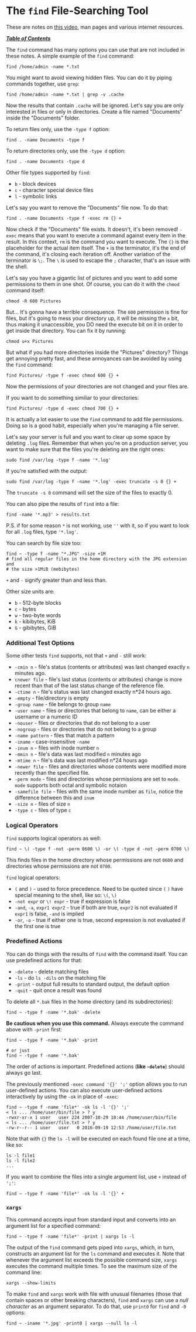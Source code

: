 # The `find` File-Searching Tool

These are notes on [this video,](https://youtu.be/skTiK_6DdqU) man pages and 
various internet resources.

[***Table of Contents***](/README.md)  

The `find` command has many options you can use that are not included in these
notes. A simple example of the `find` command:

    find /home/admin -name *.txt 

You might want to avoid viewing hidden files. You can do it by piping commands
together, use `grep`:

    find /home/admin -name *.txt | grep -v .cache
    
Now the results that contain `.cache` will be ignored. Let's say you are only
interested in files or only in directories. Create a file named "Documents"
inside the "Documents" folder. 

To return files only, use the `-type f` option:

    find . -name Documents -type f

To return directories only, use the `-type d` option:

    find . -name Documents -type d 

Other file types supported by `find`:
- `b` - block devices
- `c` - character special device files
- `l` - symbolic links

Let's say you want to remove the "Documents" file now. To do that:

    find . -name Documents -type f -exec rm {} +
    
Now check if the "Documents" file exists. It doesn't, it's been removed!
`-exec` means that you want to execute a command against every item in the
result. In this context, `rm` is the command you want to execute. The `{}` is
the placeholder for the actual item itself. The `+` is the terminator, it's the
end of the command, it's closing each iteration off. Another variation of the 
terminator is `\;`. The `\` is used to escape the `;` character, that's an issue
with the shell.

Let's say you have a gigantic list of pictures and you want to add some
permissions to them in one shot. Of course, you can do it with the `chmod`
command itself:

    chmod -R 600 Pictures

But... It's gonna have a terrible consequence. The `600` permission is fine for
files, but it's going to mess your directory up, it will be missing the `x` bit,
thus making it unaccessible, you DO need the execute bit on it in order to get
inside that directory. You can fix it by running:

    chmod u+x Pictures

But what if you had more directories inside the "Pictures" directory? Things
get annoying pretty fast, and these annoyances can be avoided by using the
`find` command:

    find Pictures/ -type f -exec chmod 600 {} +

Now the permissions of your directories are not changed and your files are.

If you want to do something similiar to your directories:

    find Pictures/ -type d -exec chmod 700 {} +

It is actually a lot easier to use the `find` command to add file permissions.
Doing so is a good habit, especially when you're managing a file server. 

Let's say your server is full and you want to clear up some space by deleting
`.log` files. Remember that when you're on a production server, you want to make
sure that the files you're deleting are the right ones:

    sudo find /var/log -type f -name '*.log'

If you're satisfied with the output:

    sudo find /var/log -type f -name '*.log' -exec truncate -s 0 {} +

The `truncate -s 0` command will set the size of the files to exactly 0.

You can also pipe the results of `find` into a file:

    find -name '*.mp3' > results.txt

P.S. if for some reason `*` is not working, use `''` with it, so if you want to
look for all `.log` files, type `'*.log'`.

You can search by file size too:

    find ~ -type f -name "*.JPG" -size +1M
    # find all regular files in the home directory with the JPG extension and
    # the size >1MiB (mebibytes)

`+` and `-` signify greater than and less than.

Other size units are:
- `b` - 512-byte blocks
- `c` - bytes
- `w` - two-byte words
- `k` - kibibytes, KiB
- `G` - gibibytes, GiB

### Additional Test Options

Some other tests `find` supports, not that `+` and `-` still work:
- `-cmin n` - file's status (contents or attributes) was last changed exactly
  `n` minutes ago.
- `cnewer file` - file's last status (contents or attributes) change is more
  recent than that of the last status change of the reference file.
- `-ctime n` - file's  status  was  last  changed exactly n\*24 hours ago.
- `-empty` - file/directory is empty
- `-group name` - file belongs to group `name`
- `-user name` - files or directories that belong to `name`, can be either a
  username or a numeric ID
- `-nouser` - files or directories that do not belong to a user
- `-nogroup` - files or directories that do not belong to a group
- `-name pattern` - files that match a pattern
- `-iname` - case-insensitive `-name`
- `-inum n` - files with inode number `n`
- `-mmin n` - file's data was last modified `n` minutes ago
- `-mtime n` - file's data was last modified n\*24 hours  ago
- `-newer file` - files and directories whose contents were modified more
  recently than the specified file.
- `-perm mode` - files and directories whose permissions are set to `mode`.
  `mode` supports both octal and symbolic notaion
- `-samefile file` - files with the same inode number as `file`, notice the
  difference between this and `inum`
- `-size n` - files of size `n`
- `-type c` - files of type `c`

### Logical Operators

`find` supports logical operators as well:

    find ~ \( -type f -not -perm 0600 \) -or \( -type d -not -perm 0700 \)

This finds files in the home directory whose permissions are not `0600` and
directories whose permissions are not `0700`.

`find` logical operators:
- `(` and `)` - used to force precedence. Need to be quoted since `(` `)` have
  special meaning to the shell, like so: `\(`, `\)`
- `-not expr` or `\! expr` - true if expression is false
- `-and`, `-a`, `expr1 expr2` - true if both are true, `expr2` is not evaluated
  if `expr1` is false, `-and` is implied
- `-or`, `-o` - true if either one is true, second expression is not evaluated
  if the first one is true

### Predefined Actions

You can do things with the results of `find` with the command itself. You can
use predefined actions for that:
- `-delete` - delete matching files
- `-ls` - do `ls -dils` on the matching file
- `-print` - output full results to standard output, the default option
- `-quit` - quit once a result was found

To delete all `*.bak` files in the home directory (and its subdirectories):

    find ~ -type f -name '*.bak' -delete

**Be cautious when you use this command.** Always execute the command above
with `-print` first:

    find ~ -type f -name '*.bak' -print

    # or just
    find ~ -type f -name '*.bak'

The order of actions is important. Predefined actions (**like `-delete`**)
should always go last.

The previously mentioned `-exec command '{}' ';'` option allows you to run
user-defined actions. You can also execute user-defined actions interactively
by using the `-ok` in place of `-exec`:

    find ~ -type f -name 'file*' -ok ls -l '{}' ';'
    < ls ... /home/user/bin/file > ? y 
    -rwxr-xr-x 1 user   user 224 2007-10-29 18:44 /home/user/bin/file 
    < ls ... /home/user/file.txt > ? y 
    -rw-r--r-- 1 user   user   0 2016-09-19 12:53 /home/user/file.txt

Note that with `{}` the `ls -l` will be executed on each found file one at a
time, like so:

    ls -l file1
    ls -l file2
    ...

If you want to combine the files into a single argument list, use `+` instead
of `';'`:

    find ~ -type f -name 'file*' -ok ls -l '{}' +

### `xargs`

This command accepts input from standard input and converts into an argument
list for a specified command:

    find ~ -type f -name 'file*' -print | xargs ls -l

The output of the `find` command gets piped into `xargs`, which, in turn,
constructs an argument list for the `ls` command and executes it. Note that
whenever the argument list exceeds the possible command size, `xargs` executes
the command multiple times. To see the maximum size of the command line:
    
    xargs --show-limits

To make `find` and `xargs` work with file with unusual filenames (those that
contain spaces or other breaking characters), `find` and `xargs` can use a
*null character* as an argument separator. To do that, use `print0` for `find`
and `-0` options:

    find ~ -iname '*.jpg' -print0 | xargs --null ls -l
